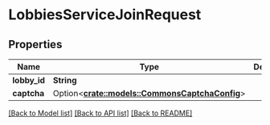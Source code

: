 # LobbiesServiceJoinRequest

## Properties

Name | Type | Description | Notes
------------ | ------------- | ------------- | -------------
**lobby_id** | **String** |  | 
**captcha** | Option<[**crate::models::CommonsCaptchaConfig**](CommonsCaptchaConfig.md)> |  | [optional]

[[Back to Model list]](../README.md#documentation-for-models) [[Back to API list]](../README.md#documentation-for-api-endpoints) [[Back to README]](../README.md)


